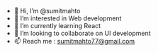 - 👋 Hi, I’m @sumitmahto
- 👀 I’m interested in Web development
- 🌱 I’m currently learning React
- 💞️ I’m looking to collaborate on UI development
- 📫 Reach me : sumitmahto77@gmail.com

<!---
sumitmahto77/sumitmahto77 is a ✨ special ✨ repository because its `README.md` (this file) appears on your GitHub profile.
You can click the Preview link to take a look at your changes.
--->
